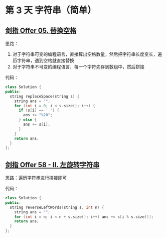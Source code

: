 # 第 3 天 字符串（简单）

## [剑指 Offer 05. 替换空格](https://leetcode.cn/problems/ti-huan-kong-ge-lcof/?envType=study-plan&id=lcof&plan=lcof&plan_progress=1v5v651)
思路：

1. 对于字符串可变的编程语言，直接算出空格数量，然后把字符串长度变长，遍历字符串，遇到空格就直接替换
2. 对于字符串不可变的编程语言，每一个字符先存到数组中，然后拼接

代码：
```cpp
class Solution {
public:
  string replaceSpace(string s) {
    string ans = "";
    for (int i = 0; i < s.size(); i++) {
      if (s[i] == ' ') {
        ans += "%20";
      } else {
        ans += s[i];
      }
    }
    return ans;
  }
};
```
## [剑指 Offer 58 - II. 左旋转字符串](https://leetcode.cn/problems/zuo-xuan-zhuan-zi-fu-chuan-lcof/description/?envType=study-plan&id=lcof&plan=lcof&plan_progress=1v5v651)
思路：遍历字符串进行拼接即可

代码：
```cpp
class Solution {
public:
  string reverseLeftWords(string s, int n) {
    string ans = "";
    for (int i = n; i < n + s.size(); i++) ans += s[i % s.size()];
    return ans;
  }
};
```

